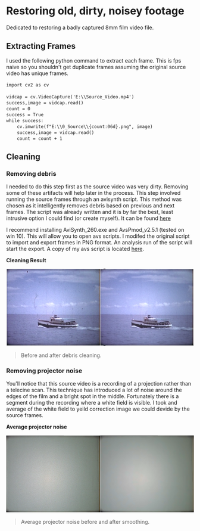 # Restoring old, dirty, noisey footage

Dedicated to restoring a badly captured 8mm film video file.



## Extracting Frames

I used the following python command to extract each frame. This is fps naive so you shouldn't get duplicate frames assuming the original source video has unique frames.

    import cv2 as cv
    
    vidcap = cv.VideoCapture('E:\\Source_Video.mp4')
    success,image = vidcap.read()
    count = 0
    success = True
    while success:
        cv.imwrite(f"E:\\0_Source\\{count:06d}.png", image)
        success,image = vidcap.read()
        count = count + 1


## Cleaning

### Removing debris

I needed to do this step first as the source video was very dirty. Removing some of these artifacts will help later in the process.
This step involved running the source frames through an avisynth script. This method was chosen as it intelligently removes debris based on previous and next frames. 
The script was already written and it is by far the best, least intrusive option I could find (or create myself).
It can be found [here](https://forum.doom9.org/showthread.php?t=144271)

I recommend installing AviSynth_260.exe and AvsPmod_v2.5.1 (tested on win 10). This will allow you to open avs scripts.
I modifed the original script to import and export frames in PNG format. An analysis run of the script will start the export.
A copy of my avs script is located [here](https://github.com/PaulCzaban/old-dirty-noisey-footage/tree/master/scripts/avisynth_cleaning.avs).

**Cleaning Result**

![](https://github.com/PaulCzaban/old-dirty-noisey-footage/blob/master/docs/1_Clean_Compare.png?raw=true)
> Before and after debris cleaning.


### Removing projector noise

You'll notice that this source video is a recording of a projection rather than a telecine scan. This technique has introduced a lot of noise around the edges of the film and a bright spot in the middle.
Fortunately there is a segment during the recording where a white field is visible. I took and average of the white field to yeild correction image we could devide by the source frames.

**Average projector noise**

![](https://github.com/PaulCzaban/old-dirty-noisey-footage/blob/master/docs/2_Projector_Average.png?raw=true)
> Average projector noise before and after smoothing.


